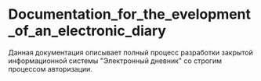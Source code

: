 # Documentation_for_the_evelopment_of_an_electronic_diary

Данная документация описывает полный процесс разработки закрытой информационной системы "Электронный дневник" со строгим процессом авторизации.
